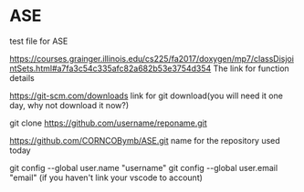 # ASE

test file for ASE

https://courses.grainger.illinois.edu/cs225/fa2017/doxygen/mp7/classDisjointSets.html#a7fa3c54c335afc82a682b53e3754d354
The link for function details

https://git-scm.com/downloads
link for git download(you will need it one day, why not download it now?)

git clone https://github.com/username/reponame.git

https://github.com/CORNCOBymb/ASE.git
name for the repository used today

git config --global user.name "username"
git config --global user.email "email"
(if you haven't link your vscode to account)
